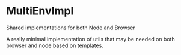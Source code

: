 # MultiEnvImpl
Shared implementations for both Node and Browser

A really minimal implementation of utils that may be needed on both browser and node based on templates.
